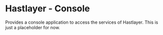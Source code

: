 ﻿# Hastlayer - Console



Provides a console application to access the services of Hastlayer. This is just a placeholder for now.